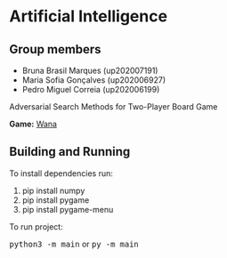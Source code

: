 # Artificial Intelligence

## Group members

- Bruna Brasil Marques (up202007191)
- Maria Sofia Gonçalves (up202006927)
- Pedro Miguel Correia (up202006199)

Adversarial Search Methods for Two-Player Board Game

**Game:** [Wana](https://boardgamegeek.com/boardgame/364012/wana)

## Building and Running

To install dependencies run:

1. pip install numpy
2. pip install pygame
3. pip install pygame-menu

To run project:

<kbd>python3 -m main</kbd> or <kbd>py -m main</kbd>
